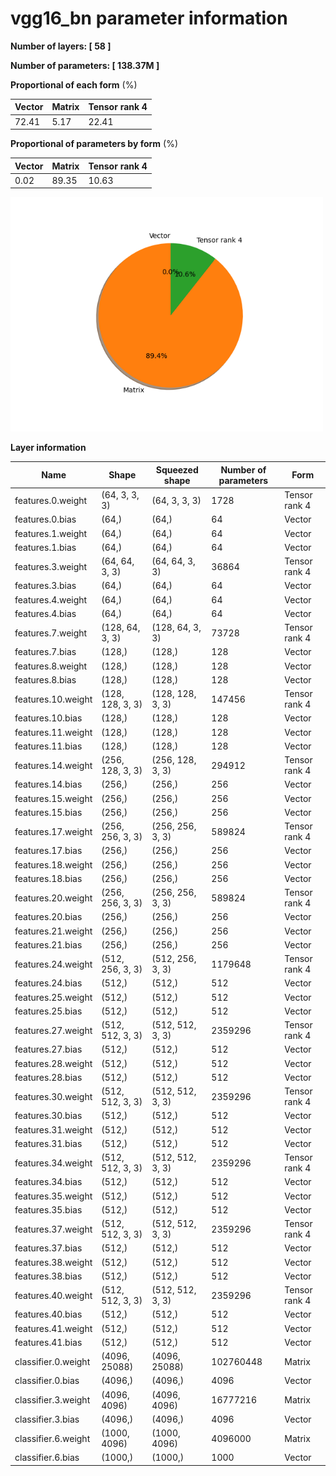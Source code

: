 # vgg16_bn parameter information

**Number of layers: [ 58 ]**

**Number of parameters: [ 138.37M ]**

**Proportional of each form** (%)

| Vector | Matrix | Tensor rank 4 | 
|  --- | --- | --- |
| 72.41 | 5.17 | 22.41 | 
**Proportional of parameters by form** (%)


| Vector | Matrix | Tensor rank 4 | 
|  --- | --- | --- |
| 0.02 | 89.35 | 10.63 | 

<img src="../figs/vgg16_bn_pie_chart.png" alt="pie_chart" width="500"/>

**Layer information**


| Name | Shape | Squeezed shape | Number of parameters | Form |
| --- | --- | --- | --- | --- |
| features.0.weight | (64, 3, 3, 3) | (64, 3, 3, 3) | 1728 | Tensor rank 4 |
| features.0.bias | (64,) | (64,) | 64 | Vector |
| features.1.weight | (64,) | (64,) | 64 | Vector |
| features.1.bias | (64,) | (64,) | 64 | Vector |
| features.3.weight | (64, 64, 3, 3) | (64, 64, 3, 3) | 36864 | Tensor rank 4 |
| features.3.bias | (64,) | (64,) | 64 | Vector |
| features.4.weight | (64,) | (64,) | 64 | Vector |
| features.4.bias | (64,) | (64,) | 64 | Vector |
| features.7.weight | (128, 64, 3, 3) | (128, 64, 3, 3) | 73728 | Tensor rank 4 |
| features.7.bias | (128,) | (128,) | 128 | Vector |
| features.8.weight | (128,) | (128,) | 128 | Vector |
| features.8.bias | (128,) | (128,) | 128 | Vector |
| features.10.weight | (128, 128, 3, 3) | (128, 128, 3, 3) | 147456 | Tensor rank 4 |
| features.10.bias | (128,) | (128,) | 128 | Vector |
| features.11.weight | (128,) | (128,) | 128 | Vector |
| features.11.bias | (128,) | (128,) | 128 | Vector |
| features.14.weight | (256, 128, 3, 3) | (256, 128, 3, 3) | 294912 | Tensor rank 4 |
| features.14.bias | (256,) | (256,) | 256 | Vector |
| features.15.weight | (256,) | (256,) | 256 | Vector |
| features.15.bias | (256,) | (256,) | 256 | Vector |
| features.17.weight | (256, 256, 3, 3) | (256, 256, 3, 3) | 589824 | Tensor rank 4 |
| features.17.bias | (256,) | (256,) | 256 | Vector |
| features.18.weight | (256,) | (256,) | 256 | Vector |
| features.18.bias | (256,) | (256,) | 256 | Vector |
| features.20.weight | (256, 256, 3, 3) | (256, 256, 3, 3) | 589824 | Tensor rank 4 |
| features.20.bias | (256,) | (256,) | 256 | Vector |
| features.21.weight | (256,) | (256,) | 256 | Vector |
| features.21.bias | (256,) | (256,) | 256 | Vector |
| features.24.weight | (512, 256, 3, 3) | (512, 256, 3, 3) | 1179648 | Tensor rank 4 |
| features.24.bias | (512,) | (512,) | 512 | Vector |
| features.25.weight | (512,) | (512,) | 512 | Vector |
| features.25.bias | (512,) | (512,) | 512 | Vector |
| features.27.weight | (512, 512, 3, 3) | (512, 512, 3, 3) | 2359296 | Tensor rank 4 |
| features.27.bias | (512,) | (512,) | 512 | Vector |
| features.28.weight | (512,) | (512,) | 512 | Vector |
| features.28.bias | (512,) | (512,) | 512 | Vector |
| features.30.weight | (512, 512, 3, 3) | (512, 512, 3, 3) | 2359296 | Tensor rank 4 |
| features.30.bias | (512,) | (512,) | 512 | Vector |
| features.31.weight | (512,) | (512,) | 512 | Vector |
| features.31.bias | (512,) | (512,) | 512 | Vector |
| features.34.weight | (512, 512, 3, 3) | (512, 512, 3, 3) | 2359296 | Tensor rank 4 |
| features.34.bias | (512,) | (512,) | 512 | Vector |
| features.35.weight | (512,) | (512,) | 512 | Vector |
| features.35.bias | (512,) | (512,) | 512 | Vector |
| features.37.weight | (512, 512, 3, 3) | (512, 512, 3, 3) | 2359296 | Tensor rank 4 |
| features.37.bias | (512,) | (512,) | 512 | Vector |
| features.38.weight | (512,) | (512,) | 512 | Vector |
| features.38.bias | (512,) | (512,) | 512 | Vector |
| features.40.weight | (512, 512, 3, 3) | (512, 512, 3, 3) | 2359296 | Tensor rank 4 |
| features.40.bias | (512,) | (512,) | 512 | Vector |
| features.41.weight | (512,) | (512,) | 512 | Vector |
| features.41.bias | (512,) | (512,) | 512 | Vector |
| classifier.0.weight | (4096, 25088) | (4096, 25088) | 102760448 | Matrix |
| classifier.0.bias | (4096,) | (4096,) | 4096 | Vector |
| classifier.3.weight | (4096, 4096) | (4096, 4096) | 16777216 | Matrix |
| classifier.3.bias | (4096,) | (4096,) | 4096 | Vector |
| classifier.6.weight | (1000, 4096) | (1000, 4096) | 4096000 | Matrix |
| classifier.6.bias | (1000,) | (1000,) | 1000 | Vector |

